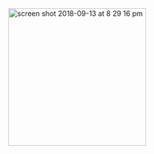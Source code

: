<img width="276" alt="screen shot 2018-09-13 at 8 29 16 pm" src="https://user-images.githubusercontent.com/16461731/45495046-a83ab100-b79c-11e8-9a2b-6accec81a155.png">
